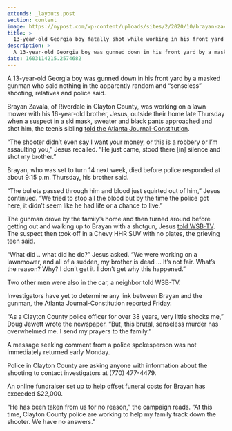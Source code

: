 ```yaml
--- 
extends: _layouts.post 
section: content 
image: https://nypost.com/wp-content/uploads/sites/2/2020/10/brayan-zavala-25.jpeg?quality=90&strip=all&w=1200 
title: > 
  13-year-old Georgia boy fatally shot while working in his front yard 
description: > 
  A 13-year-old Georgia boy was gunned down in his front yard by a masked gunman who said nothing in the apparently random and “senseless” shooting, relatives and police said.“We were working on a lawnmower, and all of a sudden, my brother is dead … It’s not fair.“As a Clayton County police officer for over 38 years, very little shocks me,” Doug Jewett wrote the newspaper.Police in Clayton County are asking anyone with information about the shooting to contact investigators at (770) 477-4479.“At this time, Clayton County police are working to help my family track down the shooter. 
date: 1603114215.2574682 
--- 
```

<div><p>A 13-year-old Georgia boy was gunned down in his front yard by a masked gunman who said nothing in the apparently random and &#8220;senseless&#8221; shooting, relatives and police said.</p>
<p>Brayan Zavala, of Riverdale in Clayton County, was working on a lawn mower with his 16-year-old brother, Jesus, outside their home late Thursday when a suspect in a ski mask, sweater and black pants approached and shot him, the teen&#8217;s sibling <a href="https://www.ajc.com/news/breaking-shooting-leaves-12-year-old-dead-in-clayton-county/SY7JKGU7KZCDTDC24ZCILFGRMI/" target="_blank" rel="noopener noreferrer">told the Atlanta Journal-Constitution</a>.</p>
<p>&#8220;The shooter didn&#8217;t even say I want your money, or this is a robbery or I&#8217;m assaulting you,&#8221; Jesus recalled. &#8220;He just came, stood there [in] silence and shot my brother.&#8221;</p>
<p>Brayan, who was set to turn 14 next week, died before police responded at about 9:15 p.m. Thursday, his brother said.</p>
<p>&#8220;The bullets passed through him and blood just squirted out of him,&#8221; Jesus continued. &#8220;We tried to stop all the blood but by the time the police got here, it didn&#8217;t seem like he had life or a chance to live.&#8221;</p>
<p>The gunman drove by the family&#8217;s home and then turned around before getting out and walking up to Brayan with a shotgun, Jesus <a href="https://www.wsbtv.com/news/local/clayton-county/13-year-old-working-front-yard-killed-drive-by-shooting-family-says/YKFSI645QJCZ5MCRXCOFAQGJBQ/" target="_blank" rel="noopener noreferrer">told WSB-TV</a>. The suspect then took off in a Chevy HHR SUV with no plates, the grieving teen said.</p>
<p>&#8220;What did .. what did he do?&#8221; Jesus asked. &#8220;We were working on a lawnmower, and all of a sudden, my brother is dead &#8230; It&#8217;s not fair. What&#8217;s the reason? Why? I don&#8217;t get it. I don&#8217;t get why this happened.&#8221;</p>
<p>Two other men were also in the car, a neighbor told WSB-TV.</p>
<p>Investigators have yet to determine any link between Brayan and the gunman, the Atlanta Journal-Constitution reported Friday.</p>
<p>&#8220;As a Clayton County police officer for over 38 years, very little shocks me,&#8221; Doug Jewett wrote the newspaper. &#8220;But, this brutal, senseless murder has overwhelmed me. I send my prayers to the family.&#8221;</p>
<p>A message seeking comment from a police spokesperson was not immediately returned early Monday.</p>
<p>Police in Clayton County are asking anyone with information about the shooting to contact investigators at (770) 477-4479.</p>
<p>An online fundraiser set up to help offset funeral costs for Brayan has exceeded $22,000.</p>
<p>&#8220;He has been taken from us for no reason,&#8221; the campaign reads. &#8220;At this time, Clayton County police are working to help my family track down the shooter. We have no answers.&#8221;</p>
			</div>